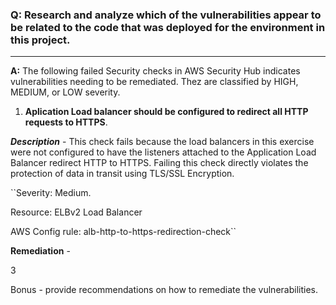 ### Q: Research and analyze which of the vulnerabilities appear to be related to the code that was deployed for the environment in this project.
___

**A:** The following failed Security checks in AWS Security Hub indicates vulnerabilities needing to be remediated. Thez are classified by HIGH, MEDIUM, or LOW severity. 

1. **Aplication Load balancer should be configured to redirect all HTTP requests to HTTPS**. 

***Description*** - This check fails because the load balancers in this exercise were not configured to have the listeners attached to the Application Load Balancer redirect HTTP to HTTPS. Failing this check directly violates the protection of data in transit using TLS/SSL Encryption.

``Severity: Medium.

Resource: ELBv2 Load Balancer


AWS Config rule: alb-http-to-https-redirection-check``

 
 **Remediation** -
 
3

Bonus - provide recommendations on how to remediate the vulnerabilities.
